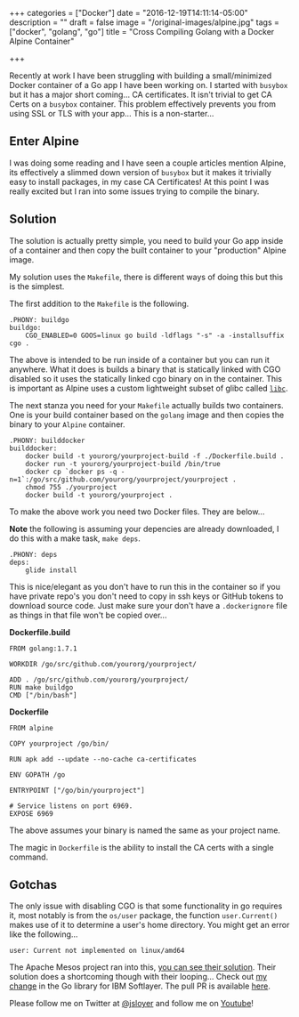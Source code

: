 +++
categories = ["Docker"]
date = "2016-12-19T14:11:14-05:00"
description = ""
draft = false
image = "/original-images/alpine.jpg"
tags = ["docker", "golang", "go"]
title = "Cross Compiling Golang with a Docker Alpine Container"

+++

Recently at work I have been struggling with building a small/minimized Docker container of a Go app I have been working on.  I started with `busybox` but it has a major short coming...  CA certificates.  It isn't trivial to get CA Certs on a `busybox` container.  This problem effectively prevents you from using SSL or TLS with your app...  This is a non-starter...

## Enter Alpine
I was doing some reading and I have seen a couple articles mention Alpine, its effectively a slimmed down version of `busybox` but it makes it trivially easy to install packages, in my case CA Certificates!  At this point I was really excited but I ran into some issues trying to compile the binary.

## Solution
The solution is actually pretty simple, you need to build your Go app inside of a container and then copy the built container to your "production" Alpine image.

My solution uses the `Makefile`, there is different ways of doing this but this is the simplest.

The first addition to the `Makefile` is the following.

```
.PHONY: buildgo
buildgo:
    CGO_ENABLED=0 GOOS=linux go build -ldflags "-s" -a -installsuffix cgo .
```

The above is intended to be run inside of a container but you can run it anywhere.  What it does is builds a binary that is statically linked with CGO disabled so it uses the statically linked cgo binary on in the container.  This is important as Alpine uses a custom lightweight subset of glibc called [`libc`](http://www.musl-libc.org/).

The next stanza you need for your `Makefile` actually builds two containers.  One is your build container based on the `golang` image and then copies the binary to your `Alpine` container.

```
.PHONY: builddocker
builddocker:
    docker build -t yourorg/yourproject-build -f ./Dockerfile.build .
    docker run -t yourorg/yourproject-build /bin/true
    docker cp `docker ps -q -n=1`:/go/src/github.com/yourorg/yourproject/yourproject .
    chmod 755 ./yourproject
    docker build -t yourorg/yourproject .
```

To make the above work you need two Docker files.  They are below...

**Note** the following is assuming your depencies are already downloaded, I do this with a make task, `make deps`.

```
.PHONY: deps
deps:
    glide install

```

This is nice/elegant as you don't have to run this in the container so if you have private repo's you don't need to copy in ssh keys or GitHub tokens to download source code.  Just make sure your don't have a `.dockerignore` file as things in that file won't be copied over...

**Dockerfile.build**
```
FROM golang:1.7.1

WORKDIR /go/src/github.com/yourorg/yourproject/

ADD . /go/src/github.com/yourorg/yourproject/
RUN make buildgo
CMD ["/bin/bash"]
```


**Dockerfile**
```
FROM alpine

COPY yourproject /go/bin/

RUN apk add --update --no-cache ca-certificates

ENV GOPATH /go

ENTRYPOINT ["/go/bin/yourproject"]

# Service listens on port 6969.
EXPOSE 6969
```

The above assumes your binary is named the same as your project name.

The magic in `Dockerfile` is the ability to install the CA certs with a single command.

## Gotchas

The only issue with disabling CGO is that some functionality in go requires it, most notably is from the `os/user` package, the function `user.Current()` makes use of it to determine a user's home directory.  You might get an error like the following...

```
user: Current not implemented on linux/amd64
```

The Apache Mesos project ran into this, [you can see their solution](https://github.com/mesosphere/mesos-dns/commit/4b99d6cc16c2be170525cd572f6564b673ac90d0).  Their solution does a shortcoming though with their looping...  Check out [my change](https://github.com/jsloyer/softlayer-go/blob/af445630c2c18a51aebd3f9b0158a162310699db/session/session.go#L141-L152) in the Go library for IBM Softlayer.  The pull PR is available [here](https://github.com/softlayer/softlayer-go/pull/32).

Please follow me on Twitter at [@jsloyer](http://twitter.com/jsloyer) and follow me on [Youtube](https://www.youtube.com/channel/UCQb6E0NWy6kVglreLNigxng)!
